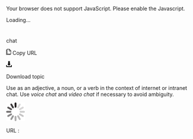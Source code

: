 Your browser does not support JavaScript. Please enable the Javascript.

Loading...

# 

chat

![Copy URL](chat_files/Copy.png)
Copy URL

![Download](chat_files/Download.png)

Download topic

Use as an adjective, a noun, or a verb in the context of internet or intranet chat. Use *voice chat* and *video chat* if necessary to avoid ambiguity.

![In progress](chat_files/activity-large.gif)

URL :
